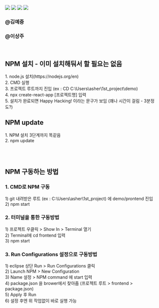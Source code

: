 <div align="left">
  <img src="https://img.shields.io/badge/Sprig Boot-6DB33F?style=flat-square&logo=Spring Boot&logoColor=white"/>
  <img src="https://img.shields.io/badge/React-61DAFB?style=flat-square&logo=React&logoColor=white"/>
  <img src="https://img.shields.io/badge/Node.js-5FA04E?style=flat-square&logo=Node.js&logoColor=white"/>
  <img src="https://img.shields.io/badge/Eclipse-2C2255?style=flat-square&logo=Eclipse&logoColor=white"/>
</div>
<h3>@김예중</h3>
<h3>@이상주</h3>
<br>

<h2>NPM 설치 - 이미 설치해둬서 할 필요는 없음</h2>
  1. node.js 설치(<a>https://nodejs.org/en</a>)<br>
  2. CMD 실행<br>
  3. 프로젝트 루트까지 진입 (ex : CD C:\Users\asher\1st_project\demo)<br>
  4. npx create-react-app [프로젝트명] 입력<br>
  5. 설치가 완료되면 Happy Hacking! 이라는 문구가 보임 (꽤나 시간이 걸림 - 3분정도?)<br>

<h2>NPM update</h2>
  1. NPM 설치 3단계까지 똑같음<br>
  2. npm update

<br><br><h2>NPM 구동하는 방법</h2>
<h3>1. CMD로 NPM 구동</h3>
  1) git 내려받은 루트 (ex : C:\Users\asher\1st_project) 에 demo/prontend 진입<br>
  2) npm start


<h3>2. 터미널을 통한 구동방법</h3>
  1) 프로젝트 우클릭 > Show In > Terminal 열기<br>
  2) Terminal에 cd frontend 입력<br>
  3) npm start

     
<h3>3. Run Configurations 설정으로 구동방법</h3>
  1) eclipse 상단 Run > Run Configurations 클릭<br>
  2) Launch NPM > New Configuration<br>
  3) Name 설정 > NPM command 에 start 입력<br>
  4) package.json 을 brower에서 찾아줌 (프로젝트 루트 > frontend > package.json)<br>
  5) Apply 후 Run<br>
  6) 설정 후엔 위 작업없이 바로 실행 가능
